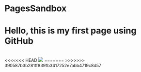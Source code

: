 # PagesSandbox
<h1>
Hello, this is my first page using GitHub
</h1><br>
<<<<<<< HEAD
<a href="FirstDocument.md"><img src="https://en.wikipedia.org/wiki/Capacitor#/media/File:Capacitors_(7189597135).jpg"></a>
=======
<a href="FirstDocument.md" img src="https://en.wikipedia.org/wiki/Capacitor#/media/File:Capacitors_(7189597135).jpg"></a>
>>>>>>> 390587b3b281ff839fb3417252e7abb4719c8d57
